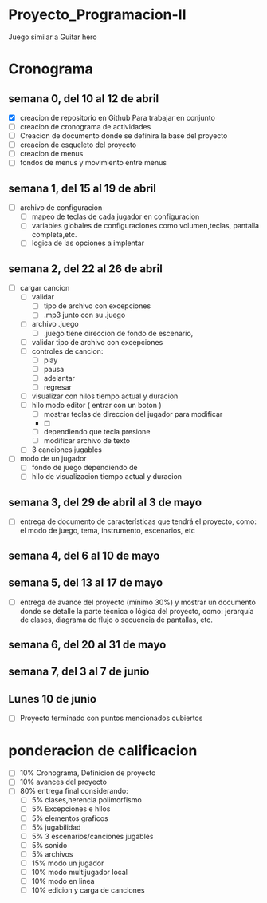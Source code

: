 # Proyecto_Programacion-II
Juego similar a Guitar hero

# Cronograma

## semana 0, del 10 al 12 de abril

- [x] creacion de repositorio en Github Para trabajar en conjunto
- [ ] creacion de cronograma de actividades
- [ ] Creacion de documento donde se definira la base del proyecto
- [ ] creacion de esqueleto del proyecto 
- [ ] creacion de menus
- [ ] fondos de menus y movimiento entre menus

## semana 1, del 15 al 19 de abril

- [ ] archivo de configuracion
    - [ ] mapeo de teclas de cada jugador en configuracion
    - [ ] variables globales de configuraciones como volumen,teclas, pantalla completa,etc.
    - [ ] logica de las opciones a implentar

## semana 2, del 22 al 26 de abril

- [ ] cargar cancion
    - [ ] validar 
        - [ ] tipo de archivo con excepciones
        - [ ] .mp3 junto con su .juego
    - [ ] archivo .juego
        - [ ] .juego tiene direccion de fondo de escenario, 
    - [ ] validar tipo de archivo con excepciones
    - [ ] controles de cancion:
        - [ ] play
        - [ ] pausa
        - [ ] adelantar
        - [ ] regresar
    - [ ] visualizar con hilos tiempo actual y duracion 
    - [ ] hilo modo editor ( entrar con un boton )
        - [ ] mostrar teclas de direccion del jugador para modificar
        - [ ]
        - [ ] dependiendo que tecla presione 
        - [ ] modificar archivo de texto
    - [ ] 3 canciones jugables
- [ ] modo de un jugador
    - [ ] fondo de juego dependiendo de 
    - [ ] hilo de visualizacion tiempo actual y duracion

## semana 3, del 29 de abril al 3 de mayo

- [ ] entrega de documento de características que tendrá el proyecto, como: el modo de juego, tema, instrumento, escenarios, etc 

## semana 4, del 6 al 10 de mayo

## semana 5, del 13 al 17 de mayo
- [ ] entrega de avance del proyecto (mínimo 30%) y mostrar un
documento donde se detalle la parte técnica o lógica del proyecto, como: jerarquía de clases, diagrama de flujo o secuencia de pantallas, etc.
## semana 6, del 20 al 31 de mayo

## semana 7, del 3 al 7 de junio

## Lunes 10 de junio 
- [ ]  Proyecto terminado con puntos mencionados cubiertos

# ponderacion de calificacion
- [ ] 10% Cronograma, Definicion de proyecto
- [ ] 10% avances del proyecto  
- [ ] 80% entrega final considerando:
    - [ ] 5% clases,herencia polimorfismo
    - [ ] 5% Excepciones e hilos
    - [ ] 5% elementos graficos
    - [ ] 5% jugabilidad
    - [ ] 5% 3 escenarios/canciones jugables
    - [ ] 5% sonido
    - [ ] 5% archivos
    - [ ] 15% modo un jugador
    - [ ] 10% modo multijugador local
    - [ ] 10% modo en linea 
    - [ ] 10% edicion y carga de canciones
